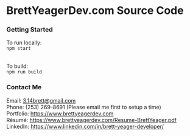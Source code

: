 # BrettYeagerDev.com Source Code

### Getting Started

To run locally:
<br/>```npm start```

<br/>To build:
<br/>```npm run build```

### Contact Me

Email: 3.14brett@gmail.com
<br/>Phone: (253) 269-8691 (Please email me first to setup a time)
<br/>Portfolio: https://www.brettyeagerdev.com
<br/>Résumé: https://www.brettyeagerdev.com/Resume-BrettYeager.pdf
<br/>LinkedIn: https://www.linkedin.com/in/brett-yeager-developer/
